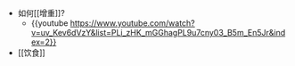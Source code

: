 - 如何[[增重]]?
	- {{youtube https://www.youtube.com/watch?v=uv_Kev6dVzY&list=PLi_zHK_mGGhagPL9u7cny03_B5m_En5Jr&index=2}}
- [[饮食]]
